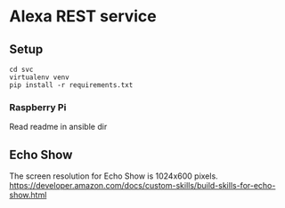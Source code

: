 # Alexa REST service

## Setup

    cd svc
    virtualenv venv
    pip install -r requirements.txt
    
### Raspberry Pi
    
Read readme in ansible dir

## Echo Show

The screen resolution for Echo Show is 1024x600 pixels.
https://developer.amazon.com/docs/custom-skills/build-skills-for-echo-show.html
